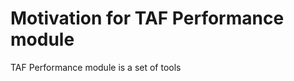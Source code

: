 <head>
    <title>Motivation for TAF Performance Module</title>
</head>

# Motivation for TAF Performance module

TAF Performance module is a set of tools
